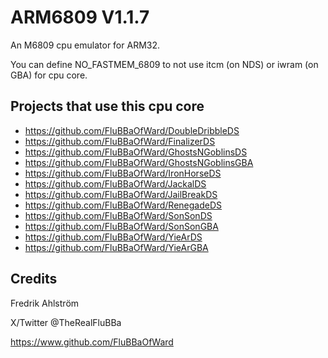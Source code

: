 # ARM6809 V1.1.7
An M6809 cpu emulator for ARM32.

You can define NO_FASTMEM_6809 to not use itcm (on NDS) or iwram (on GBA) for cpu core.

## Projects that use this cpu core

* https://github.com/FluBBaOfWard/DoubleDribbleDS
* https://github.com/FluBBaOfWard/FinalizerDS
* https://github.com/FluBBaOfWard/GhostsNGoblinsDS
* https://github.com/FluBBaOfWard/GhostsNGoblinsGBA
* https://github.com/FluBBaOfWard/IronHorseDS
* https://github.com/FluBBaOfWard/JackalDS
* https://github.com/FluBBaOfWard/JailBreakDS
* https://github.com/FluBBaOfWard/RenegadeDS
* https://github.com/FluBBaOfWard/SonSonDS
* https://github.com/FluBBaOfWard/SonSonGBA
* https://github.com/FluBBaOfWard/YieArDS
* https://github.com/FluBBaOfWard/YieArGBA

## Credits

Fredrik Ahlström

X/Twitter @TheRealFluBBa

https://www.github.com/FluBBaOfWard
